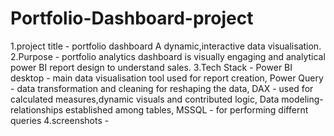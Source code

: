 # Portfolio-Dashboard-project
1.project title - portfolio dashboard A dynamic,interactive data visualisation.
2.Purpose - portfolio analytics dashboard is visually engaging and analytical power BI report design to understand sales.
3.Tech Stack - Power BI desktop - main data visualisation tool used for report creation, Power Query - data transformation and cleaning for reshaping the data, DAX - used for calculated measures,dynamic visuals and contributed logic, Data modeling- relationships established among tables, MSSQL -  for performing differnt queries
4.screenshots - 
